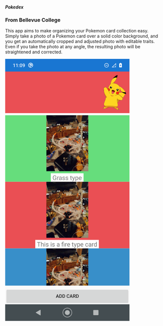 ##### Pokedex
### From Bellevue College
This app aims to make organizing your Pokemon card collection easy. Simply take a photo of a Pokemon card over a solid color background, and you get an automatically cropped and adjusted photo with editable traits. Even if you take the photo at any angle, the resulting photo will be straightened and corrected.

<img src="https://raw.githubusercontent.com/FlynnD273/BCCardReader/main/Images/screen.png" width="400">
